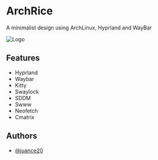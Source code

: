 
# ArchRice

A minimalist design using ArchLinux, Hyprland and WayBar

![Logo](https://cdn.discordapp.com/attachments/720716204372787232/1106354109403123762/image.png)


## Features

- Hyprland
- Waybar
- Kitty
- Swaylock
- SDDM
- Swww
- Neofetch
- Cmatrix

## Authors

- [@juance20](https://www.github.com/juance20)
